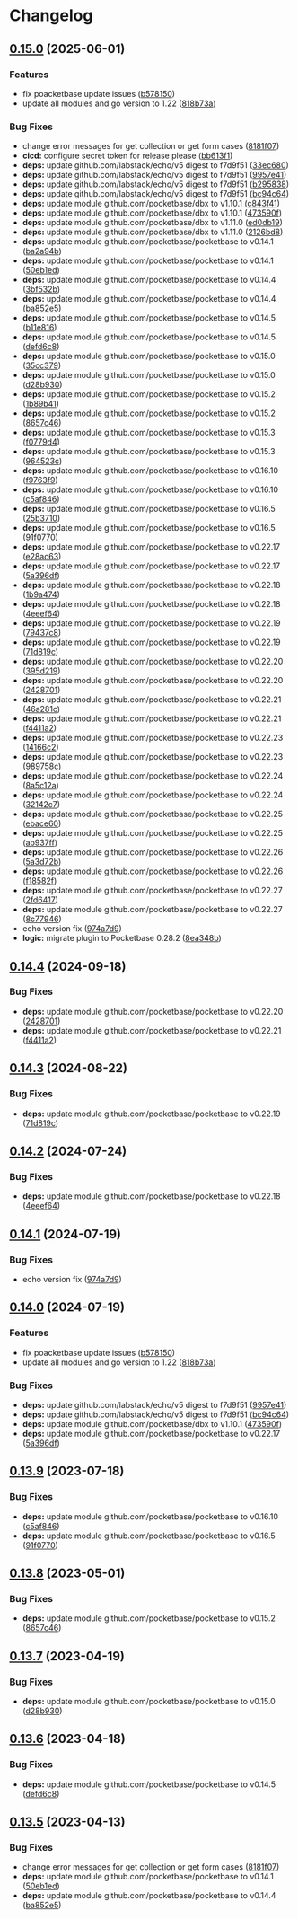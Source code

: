 # Changelog

## [0.15.0](https://github.com/rinekri/pocketbase-plugin-telegram-auth/compare/v0.14.4...v0.15.0) (2025-06-01)


### Features

* fix poacketbase update issues ([b578150](https://github.com/rinekri/pocketbase-plugin-telegram-auth/commit/b578150716ac106df082dee9ec1000a9622cf723))
* update all modules and go version to 1.22 ([818b73a](https://github.com/rinekri/pocketbase-plugin-telegram-auth/commit/818b73ab055d3c5dd469d11f4c6297217b6386c9))


### Bug Fixes

* change error messages for get collection or get form cases ([8181f07](https://github.com/rinekri/pocketbase-plugin-telegram-auth/commit/8181f07ab1ce46b5009996088d8240ec74ce1a60))
* **cicd:** configure secret token for release please ([bb613f1](https://github.com/rinekri/pocketbase-plugin-telegram-auth/commit/bb613f11fe6177ae0652a7caec4788f504cfd386))
* **deps:** update github.com/labstack/echo/v5 digest to f7d9f51 ([33ec680](https://github.com/rinekri/pocketbase-plugin-telegram-auth/commit/33ec68039db298c5bdbe1d0c27a5bfeb3924302b))
* **deps:** update github.com/labstack/echo/v5 digest to f7d9f51 ([9957e41](https://github.com/rinekri/pocketbase-plugin-telegram-auth/commit/9957e4118e96575d48ee137a8121227f8d6d51e6))
* **deps:** update github.com/labstack/echo/v5 digest to f7d9f51 ([b295838](https://github.com/rinekri/pocketbase-plugin-telegram-auth/commit/b29583840998f7b6cd85f6a9665719c566020f67))
* **deps:** update github.com/labstack/echo/v5 digest to f7d9f51 ([bc94c64](https://github.com/rinekri/pocketbase-plugin-telegram-auth/commit/bc94c64f68c17446d84bc295af493ac22a5a3357))
* **deps:** update module github.com/pocketbase/dbx to v1.10.1 ([c843f41](https://github.com/rinekri/pocketbase-plugin-telegram-auth/commit/c843f412a58f41265d540afdff40a1b4f4a35da5))
* **deps:** update module github.com/pocketbase/dbx to v1.10.1 ([473590f](https://github.com/rinekri/pocketbase-plugin-telegram-auth/commit/473590f2851704af3b453b6d417457a9f8e07c6f))
* **deps:** update module github.com/pocketbase/dbx to v1.11.0 ([ed0db19](https://github.com/rinekri/pocketbase-plugin-telegram-auth/commit/ed0db19e82c262e50ee5689f11ba93ae36a5c806))
* **deps:** update module github.com/pocketbase/dbx to v1.11.0 ([2126bd8](https://github.com/rinekri/pocketbase-plugin-telegram-auth/commit/2126bd8bb8d1e1df744cbd81dc723c806be4a530))
* **deps:** update module github.com/pocketbase/pocketbase to v0.14.1 ([ba2a94b](https://github.com/rinekri/pocketbase-plugin-telegram-auth/commit/ba2a94bd95dd7f7e14ddf5e87bab358b4678495c))
* **deps:** update module github.com/pocketbase/pocketbase to v0.14.1 ([50eb1ed](https://github.com/rinekri/pocketbase-plugin-telegram-auth/commit/50eb1ed45d4dd8e0647a51896ac58d90fee8a64b))
* **deps:** update module github.com/pocketbase/pocketbase to v0.14.4 ([3bf532b](https://github.com/rinekri/pocketbase-plugin-telegram-auth/commit/3bf532b00510c7d00f4b4c39dc72bdcc44f48d7f))
* **deps:** update module github.com/pocketbase/pocketbase to v0.14.4 ([ba852e5](https://github.com/rinekri/pocketbase-plugin-telegram-auth/commit/ba852e5110731f8cb1401b97999d21d2e8e8722c))
* **deps:** update module github.com/pocketbase/pocketbase to v0.14.5 ([b11e816](https://github.com/rinekri/pocketbase-plugin-telegram-auth/commit/b11e8165ede1e5ec0891b12b4b28dc26af81b555))
* **deps:** update module github.com/pocketbase/pocketbase to v0.14.5 ([defd6c8](https://github.com/rinekri/pocketbase-plugin-telegram-auth/commit/defd6c8e13834ba3d0a423df9eafae0b359de2ee))
* **deps:** update module github.com/pocketbase/pocketbase to v0.15.0 ([35cc379](https://github.com/rinekri/pocketbase-plugin-telegram-auth/commit/35cc379a9c363df874f78ee19479e13c8044b74f))
* **deps:** update module github.com/pocketbase/pocketbase to v0.15.0 ([d28b930](https://github.com/rinekri/pocketbase-plugin-telegram-auth/commit/d28b9305ca58597e9aaf93f4adaf5a263188b6f0))
* **deps:** update module github.com/pocketbase/pocketbase to v0.15.2 ([1b89b41](https://github.com/rinekri/pocketbase-plugin-telegram-auth/commit/1b89b418d95d900b0077b25c2659e0e6fe168d7e))
* **deps:** update module github.com/pocketbase/pocketbase to v0.15.2 ([8657c46](https://github.com/rinekri/pocketbase-plugin-telegram-auth/commit/8657c4626398947c5164a8d63efff2247a13d1ef))
* **deps:** update module github.com/pocketbase/pocketbase to v0.15.3 ([f0779d4](https://github.com/rinekri/pocketbase-plugin-telegram-auth/commit/f0779d4493800a800f9ea018dd6a3e905432fa8b))
* **deps:** update module github.com/pocketbase/pocketbase to v0.15.3 ([964523c](https://github.com/rinekri/pocketbase-plugin-telegram-auth/commit/964523cdd903c5ea4bf91c969b890e0114af108c))
* **deps:** update module github.com/pocketbase/pocketbase to v0.16.10 ([f9763f9](https://github.com/rinekri/pocketbase-plugin-telegram-auth/commit/f9763f9495b334d3eba7eeb66efe9044a5a46343))
* **deps:** update module github.com/pocketbase/pocketbase to v0.16.10 ([c5af846](https://github.com/rinekri/pocketbase-plugin-telegram-auth/commit/c5af84647ce614c1066a04011be71fc6ef8abb23))
* **deps:** update module github.com/pocketbase/pocketbase to v0.16.5 ([25b3710](https://github.com/rinekri/pocketbase-plugin-telegram-auth/commit/25b3710a7a1eb9d53e9f0cfdd312e290ecc26b74))
* **deps:** update module github.com/pocketbase/pocketbase to v0.16.5 ([91f0770](https://github.com/rinekri/pocketbase-plugin-telegram-auth/commit/91f07703e4e577e066195f14cd33e585869e3180))
* **deps:** update module github.com/pocketbase/pocketbase to v0.22.17 ([e28ac63](https://github.com/rinekri/pocketbase-plugin-telegram-auth/commit/e28ac631f4a47c79a84041ba925666dba6b6cdf5))
* **deps:** update module github.com/pocketbase/pocketbase to v0.22.17 ([5a396df](https://github.com/rinekri/pocketbase-plugin-telegram-auth/commit/5a396df5076ff02b82195c294caf40c70765efca))
* **deps:** update module github.com/pocketbase/pocketbase to v0.22.18 ([1b9a474](https://github.com/rinekri/pocketbase-plugin-telegram-auth/commit/1b9a4743415d1baab86cc306a1b7754364897e11))
* **deps:** update module github.com/pocketbase/pocketbase to v0.22.18 ([4eeef64](https://github.com/rinekri/pocketbase-plugin-telegram-auth/commit/4eeef64cf2fa7188a27873050750b65928e44db6))
* **deps:** update module github.com/pocketbase/pocketbase to v0.22.19 ([79437c8](https://github.com/rinekri/pocketbase-plugin-telegram-auth/commit/79437c8adee573e8a47dd9b73e8a84c1ba6c31c1))
* **deps:** update module github.com/pocketbase/pocketbase to v0.22.19 ([71d819c](https://github.com/rinekri/pocketbase-plugin-telegram-auth/commit/71d819c70bcda3e62345e6a6c10d5c35830415fd))
* **deps:** update module github.com/pocketbase/pocketbase to v0.22.20 ([395d219](https://github.com/rinekri/pocketbase-plugin-telegram-auth/commit/395d219bdfc443ce2ed77e2375d7c14689176e05))
* **deps:** update module github.com/pocketbase/pocketbase to v0.22.20 ([2428701](https://github.com/rinekri/pocketbase-plugin-telegram-auth/commit/2428701e29a3e308a1bff3e089425218ce39cb45))
* **deps:** update module github.com/pocketbase/pocketbase to v0.22.21 ([46a281c](https://github.com/rinekri/pocketbase-plugin-telegram-auth/commit/46a281c2e751f60948b455856e7f453785115384))
* **deps:** update module github.com/pocketbase/pocketbase to v0.22.21 ([f4411a2](https://github.com/rinekri/pocketbase-plugin-telegram-auth/commit/f4411a2f942d334c625a3e31c53cfded9c981b7d))
* **deps:** update module github.com/pocketbase/pocketbase to v0.22.23 ([14166c2](https://github.com/rinekri/pocketbase-plugin-telegram-auth/commit/14166c2e2a16c876324e14bd29c4ff5ee914ef18))
* **deps:** update module github.com/pocketbase/pocketbase to v0.22.23 ([989758c](https://github.com/rinekri/pocketbase-plugin-telegram-auth/commit/989758cd75c2b5fad609cb5a3b37d730fcd5a868))
* **deps:** update module github.com/pocketbase/pocketbase to v0.22.24 ([8a5c12a](https://github.com/rinekri/pocketbase-plugin-telegram-auth/commit/8a5c12ad81faeb3ce7a4329b1ed3f6649b3265ac))
* **deps:** update module github.com/pocketbase/pocketbase to v0.22.24 ([32142c7](https://github.com/rinekri/pocketbase-plugin-telegram-auth/commit/32142c712356dd0c28a1aa5287700f4e52566ff7))
* **deps:** update module github.com/pocketbase/pocketbase to v0.22.25 ([ebace60](https://github.com/rinekri/pocketbase-plugin-telegram-auth/commit/ebace60e3f2925347da531a1fb8b38de36691d0a))
* **deps:** update module github.com/pocketbase/pocketbase to v0.22.25 ([ab937ff](https://github.com/rinekri/pocketbase-plugin-telegram-auth/commit/ab937ffeea7bf23410e86e029e7c03eaf6ece6bf))
* **deps:** update module github.com/pocketbase/pocketbase to v0.22.26 ([5a3d72b](https://github.com/rinekri/pocketbase-plugin-telegram-auth/commit/5a3d72b6ae58c11b2f636487eb1725eb94487fb0))
* **deps:** update module github.com/pocketbase/pocketbase to v0.22.26 ([f18582f](https://github.com/rinekri/pocketbase-plugin-telegram-auth/commit/f18582f10c9128e9fa5c809cb5776105607b2e03))
* **deps:** update module github.com/pocketbase/pocketbase to v0.22.27 ([2fd6417](https://github.com/rinekri/pocketbase-plugin-telegram-auth/commit/2fd6417da20cde7147a5a8648b242ee87a4ed9c7))
* **deps:** update module github.com/pocketbase/pocketbase to v0.22.27 ([8c77946](https://github.com/rinekri/pocketbase-plugin-telegram-auth/commit/8c779466c3b72f18ed5edb95efb115a0b964d4ac))
* echo version fix ([974a7d9](https://github.com/rinekri/pocketbase-plugin-telegram-auth/commit/974a7d99780db3a1c60e8ce77b69c23605b1a47b))
* **logic:** migrate plugin to Pocketbase 0.28.2 ([8ea348b](https://github.com/rinekri/pocketbase-plugin-telegram-auth/commit/8ea348b8ed6a025541789fe8243fa8cd8268c391))

## [0.14.4](https://github.com/iamelevich/pocketbase-plugin-telegram-auth/compare/v0.14.3...v0.14.4) (2024-09-18)


### Bug Fixes

* **deps:** update module github.com/pocketbase/pocketbase to v0.22.20 ([2428701](https://github.com/iamelevich/pocketbase-plugin-telegram-auth/commit/2428701e29a3e308a1bff3e089425218ce39cb45))
* **deps:** update module github.com/pocketbase/pocketbase to v0.22.21 ([f4411a2](https://github.com/iamelevich/pocketbase-plugin-telegram-auth/commit/f4411a2f942d334c625a3e31c53cfded9c981b7d))

## [0.14.3](https://github.com/iamelevich/pocketbase-plugin-telegram-auth/compare/v0.14.2...v0.14.3) (2024-08-22)


### Bug Fixes

* **deps:** update module github.com/pocketbase/pocketbase to v0.22.19 ([71d819c](https://github.com/iamelevich/pocketbase-plugin-telegram-auth/commit/71d819c70bcda3e62345e6a6c10d5c35830415fd))

## [0.14.2](https://github.com/iamelevich/pocketbase-plugin-telegram-auth/compare/v0.14.1...v0.14.2) (2024-07-24)


### Bug Fixes

* **deps:** update module github.com/pocketbase/pocketbase to v0.22.18 ([4eeef64](https://github.com/iamelevich/pocketbase-plugin-telegram-auth/commit/4eeef64cf2fa7188a27873050750b65928e44db6))

## [0.14.1](https://github.com/iamelevich/pocketbase-plugin-telegram-auth/compare/v0.14.0...v0.14.1) (2024-07-19)


### Bug Fixes

* echo version fix ([974a7d9](https://github.com/iamelevich/pocketbase-plugin-telegram-auth/commit/974a7d99780db3a1c60e8ce77b69c23605b1a47b))

## [0.14.0](https://github.com/iamelevich/pocketbase-plugin-telegram-auth/compare/v0.13.9...v0.14.0) (2024-07-19)


### Features

* fix poacketbase update issues ([b578150](https://github.com/iamelevich/pocketbase-plugin-telegram-auth/commit/b578150716ac106df082dee9ec1000a9622cf723))
* update all modules and go version to 1.22 ([818b73a](https://github.com/iamelevich/pocketbase-plugin-telegram-auth/commit/818b73ab055d3c5dd469d11f4c6297217b6386c9))


### Bug Fixes

* **deps:** update github.com/labstack/echo/v5 digest to f7d9f51 ([9957e41](https://github.com/iamelevich/pocketbase-plugin-telegram-auth/commit/9957e4118e96575d48ee137a8121227f8d6d51e6))
* **deps:** update github.com/labstack/echo/v5 digest to f7d9f51 ([bc94c64](https://github.com/iamelevich/pocketbase-plugin-telegram-auth/commit/bc94c64f68c17446d84bc295af493ac22a5a3357))
* **deps:** update module github.com/pocketbase/dbx to v1.10.1 ([473590f](https://github.com/iamelevich/pocketbase-plugin-telegram-auth/commit/473590f2851704af3b453b6d417457a9f8e07c6f))
* **deps:** update module github.com/pocketbase/pocketbase to v0.22.17 ([5a396df](https://github.com/iamelevich/pocketbase-plugin-telegram-auth/commit/5a396df5076ff02b82195c294caf40c70765efca))

## [0.13.9](https://github.com/iamelevich/pocketbase-plugin-telegram-auth/compare/v0.13.8...v0.13.9) (2023-07-18)


### Bug Fixes

* **deps:** update module github.com/pocketbase/pocketbase to v0.16.10 ([c5af846](https://github.com/iamelevich/pocketbase-plugin-telegram-auth/commit/c5af84647ce614c1066a04011be71fc6ef8abb23))
* **deps:** update module github.com/pocketbase/pocketbase to v0.16.5 ([91f0770](https://github.com/iamelevich/pocketbase-plugin-telegram-auth/commit/91f07703e4e577e066195f14cd33e585869e3180))

## [0.13.8](https://github.com/iamelevich/pocketbase-plugin-telegram-auth/compare/v0.13.7...v0.13.8) (2023-05-01)


### Bug Fixes

* **deps:** update module github.com/pocketbase/pocketbase to v0.15.2 ([8657c46](https://github.com/iamelevich/pocketbase-plugin-telegram-auth/commit/8657c4626398947c5164a8d63efff2247a13d1ef))

## [0.13.7](https://github.com/iamelevich/pocketbase-plugin-telegram-auth/compare/v0.13.6...v0.13.7) (2023-04-19)


### Bug Fixes

* **deps:** update module github.com/pocketbase/pocketbase to v0.15.0 ([d28b930](https://github.com/iamelevich/pocketbase-plugin-telegram-auth/commit/d28b9305ca58597e9aaf93f4adaf5a263188b6f0))

## [0.13.6](https://github.com/iamelevich/pocketbase-plugin-telegram-auth/compare/v0.13.5...v0.13.6) (2023-04-18)


### Bug Fixes

* **deps:** update module github.com/pocketbase/pocketbase to v0.14.5 ([defd6c8](https://github.com/iamelevich/pocketbase-plugin-telegram-auth/commit/defd6c8e13834ba3d0a423df9eafae0b359de2ee))

## [0.13.5](https://github.com/iamelevich/pocketbase-plugin-telegram-auth/compare/v0.13.4...v0.13.5) (2023-04-13)


### Bug Fixes

* change error messages for get collection or get form cases ([8181f07](https://github.com/iamelevich/pocketbase-plugin-telegram-auth/commit/8181f07ab1ce46b5009996088d8240ec74ce1a60))
* **deps:** update module github.com/pocketbase/pocketbase to v0.14.1 ([50eb1ed](https://github.com/iamelevich/pocketbase-plugin-telegram-auth/commit/50eb1ed45d4dd8e0647a51896ac58d90fee8a64b))
* **deps:** update module github.com/pocketbase/pocketbase to v0.14.4 ([ba852e5](https://github.com/iamelevich/pocketbase-plugin-telegram-auth/commit/ba852e5110731f8cb1401b97999d21d2e8e8722c))
